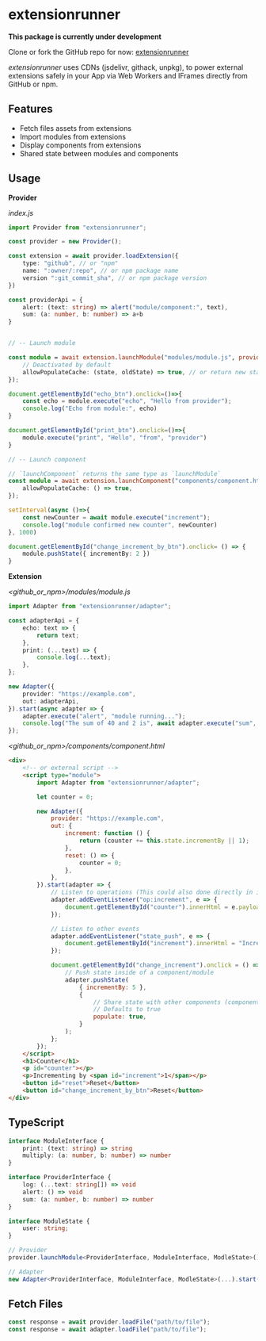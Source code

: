 # extensionrunner

**This package is currently under development**

Clone or fork the GitHub repo for now: [extensionrunner](https://github.com/andre-hctulc/extensionrunner)

_extensionrunner_ uses CDNs (jsdelivr, githack, unpkg),
to power external extensions safely in your App via Web Workers and IFrames directly from GitHub or npm.

## Features

-   Fetch files assets from extensions
-   Import modules from extensions
-   Display components from extensions
-   Shared state between modules and components

## Usage

**Provider**

_index.js_

```ts
import Provider from "extensionrunner";

const provider = new Provider();

const extension = await provider.loadExtension({
    type: "github", // or "npm"
    name: ":owner/:repo", // or npm package name
    version ":git_commit_sha", // or npm package version
})

const providerApi = {
    alert: (text: string) => alert("module/component:", text),
    sum: (a: number, b: number) => a+b
}


// -- Launch module

const module = await extension.launchModule("modules/module.js", providerApi, {
    // Deactivated by default
    allowPopulateCache: (state, oldState) => true, // or return new state
});

document.getElementById("echo_btn").onclick=()=>{
    const echo = module.execute("echo", "Hello from provider");
    console.log("Echo from module:", echo)
}

document.getElementById("print_btn").onclick=()=>{
    module.execute("print", "Hello", "from", "provider")
}

// -- Launch component

// `launchComponent` returns the same type as `launchModule`
const module = await extension.launchComponent("components/component.html", providerApi, {
    allowPopulateCache: () => true,
});

setInterval(async ()=>{
    const newCounter = await module.execute("increment");
    console.log("module confirmed new counter", newCounter)
}, 1000)

document.getElementById("change_increment_by_btn").onclick= () => {
    module.pushState({ incrementBy: 2 })
}
```

**Extension**

_\<github_or_npm\>/modules/module.js_

```ts
import Adapter from "extensionrunner/adapter";

const adapterApi = {
    echo: text => {
        return text;
    },
    print: (...text) => {
        console.log(...text);
    },
};

new Adapter({
    provider: "https://example.com",
    out: adapterApi,
}).start(async adapter => {
    adapter.execute("alert", "module running...");
    console.log("The sum of 40 and 2 is", await adapter.execute("sum", 2, 40));
});
```

_\<github_or_npm\>/components/component.html_

```html
<div>
    <!-- or external script -->
    <script type="module">
        import Adapter from "extensionrunner/adapter";

        let counter = 0;

        new Adapter({
            provider: "https://example.com",
            out: {
                increment: function () {
                    return (counter += this.state.incrementBy || 1);
                },
                reset: () => {
                    counter = 0;
                },
            },
        }).start(adapter => {
            // Listen to operations (This could also done directly in increment)
            adapter.addEventListener("op:increment", e => {
                document.getElementById("counter").innerHtml = e.payload.result + "";
            });

            // Listen to other events
            adapter.addEventListener("state_push", e => {
                document.getElementById("increment").innerHtml = "Incrementing by " + e.payload.incrementBy;
            });

            document.getElementById("change_increment").onclick = () => {
                // Push state inside of a component/module
                adapter.pushState(
                    { incrementBy: 5 },
                    {
                        // Share state with other components (components with the same path).
                        // Defaults to true
                        populate: true,
                    }
                );
            };
        });
    </script>
    <h1>Counter</h1>
    <p id="counter"></p>
    <p>Incrementing by <span id="increment">1</span></p>
    <button id="reset">Reset</button>
    <button id="change_increment_by_btn">Reset</button>
</div>
```

## TypeScript

```ts
interface ModuleInterface {
    print: (text: string) => string
    multiply: (a: number, b: number) => number
}

interface ProviderInterface {
    log: (...text: string[]) => void
    alert: () => void
    sum: (a: number, b: number) => number
}

interface ModuleState {
    user: string;
}

// Provider
provider.launchModule<ProviderInterface, ModuleInterface, ModleState>()

// Adapter
new Adapter<ProviderInterface, ModuleInterface, ModleState>(...).start(...)
```

## Fetch Files

```ts
const response = await provider.loadFile("path/to/file");
const response = await adapter.loadFile("path/to/file");
```
